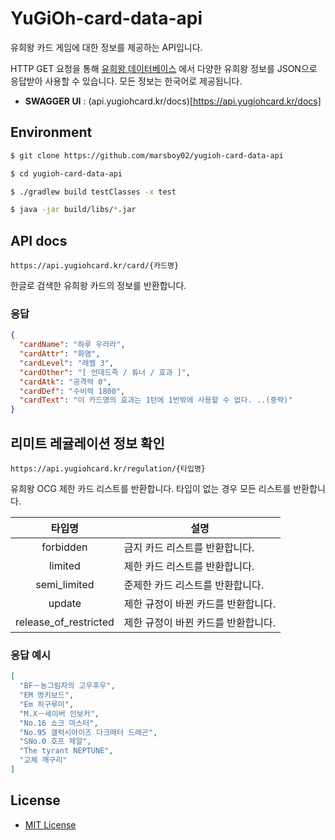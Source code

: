# YuGiOh-card-data-api

유희왕 카드 게임에 대한 정보를 제공하는 API입니다.

HTTP GET 요청을 통해 [유희왕 데이터베이스](https://www.db.yugioh-card.com/yugiohdb/?request_locale=ko)
에서 다양한 유희왕 정보를 JSON으로 응답받아 사용할 수 있습니다.
모든 정보는 한국어로 제공됩니다.

- **SWAGGER UI** : (api.yugiohcard.kr/docs)[https://api.yugiohcard.kr/docs]

## Environment

```bash
$ git clone https://github.com/marsboy02/yugioh-card-data-api
```

```bash
$ cd yugioh-card-data-api
```

```bash
$ ./gradlew build testClasses -x test
```

```bash
$ java -jar build/libs/*.jar
```

## API docs

`https://api.yugiohcard.kr/card/{카드명}`

한글로 검색한 유희왕 카드의 정보를 반환합니다.

### 응답

```JSON
{
  "cardName": "하루 우라라",
  "cardAttr": "화염",
  "cardLevel": "레벨 3",
  "cardOther": "[ 언데드족 / 튜너 / 효과 ]",
  "cardAtk": "공격력 0",
  "cardDef": "수비력 1800",
  "cardText": "이 카드명의 효과는 1턴에 1번밖에 사용할 수 없다. ..(중략)"
}
```

## 리미트 레귤레이션 정보 확인

`https://api.yugiohcard.kr/regulation/{타입명}`

유희왕 OCG 제한 카드 리스트를 반환합니다. 타입이 없는 경우 모든 리스트를 반환합니다.

|        타입명         | 설명                                |
| :-------------------: | ----------------------------------- |
|       forbidden       | 금지 카드 리스트를 반환합니다.      |
|        limited        | 제한 카드 리스트를 반환합니다.      |
|     semi_limited      | 준제한 카드 리스트를 반환합니다.    |
|        update         | 제한 규정이 바뀐 카드를 반환합니다. |
| release_of_restricted | 제한 규정이 바뀐 카드를 반환합니다. |

### 응답 예시

```JSON
[
  "BF－농그림자의 고우후우",
  "EM 멍키보드",
  "Em 히구루미",
  "M.X－세이버 인보커",
  "No.16 쇼크 마스터",
  "No.95 갤럭시아이즈 다크매터 드래곤",
  "SNo.0 호프 제알",
  "The tyrant NEPTUNE",
  "교체 깨구리"
]
```

## License

- [MIT License](https://opensource.org/license/mit/)
